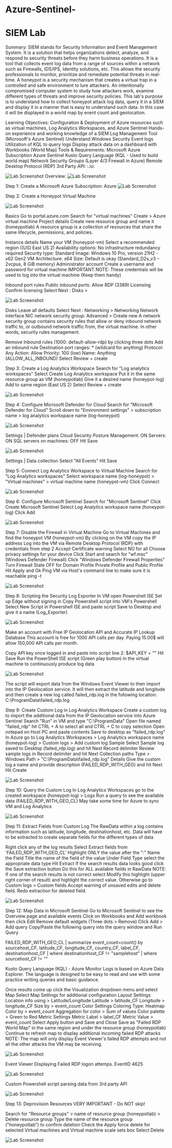 # Azure-Sentinel- 

<!DOCTYPE html>
<html lang="en">
<head>
    <meta charset="UTF-8">
    <meta name="viewport" content="width=device-width, initial-scale=1.0">
</head>
<body>
    <h1>SIEM Lab</h1>
    <p> Summary:
SIEM stands for Security Information and Event Management System. It is a solution that helps organizations detect, analyze, and respond to security threats before they harm business operations. It is a tool that collects event log data from a range of sources within a network such as Firewalls, IDS/IPS, Identity solutions, etc. This allows the security professionals to monitor, prioritize and remediate potential threats in real-time. A honeypot is a security mechanism that creates a virtual trap in a controlled and safe environment to lure attackers. An intentionally compromised computer system to study how attackers work, examine different types of threats and improve security policies. This lab's purpose is to understand how to collect honeypot attack log data, query it in a SIEM and display it in a manner that is easy to understand such data. In this case it will be displayed in a world map by event count and geolocation.

Learning Objectives:
Configuration & Deployment of Azure resources such as virtual machines, Log Analytics Workspaces, and Azure Sentinel
Hands-on experience and working knowledge of a SIEM Log Management Tool (Microsoft's Azure Sentinel)
Understand Windows Security Event logs
Utilization of KQL to query logs
Display attack data on a dashboard with Workbooks (World Map)
Tools & Requirements:
Microsoft Azure Subscription
Azure Sentinel
Kusto Query Language (KQL - Used to build world map)
Network Security Groups (Layer 4/3 Firewall in Azure)
Remote Desktop Protocol (RDP)
3rd Party API: :.io:</p>
    <img src="https://i.imgur.com/uH7VDcm.png" alt="Lab Screenshot" style="max-width: 100%; height: auto;">
    Overview:
     <img src="https://i.imgur.com/mwyNJTr.png" alt="Lab Screenshot" style="max-width: 100%; height: auto;">

Step 1: Create a Microsoft Azure Subscription: Azure
<img src="https://i.imgur.com/JXF2FPt.png" alt="Lab Screenshot" style="max-width: 100%; height: auto;">

Step 2: Create a Honeypot Virtual Machine


<img src="https://i.imgur.com/HxXD4wK.png" alt="Lab Screenshot" style="max-width: 100%; height: auto;">

Basics
Go to portal.azure.com
Search for "virtual machines"
Create > Azure virtual machine
Project details
Create new resource group and name it (honeypotlab)
A resource group is a collection of resources that share the same lifecycle, permissions, and policies.

Instance details
Name your VM (honeypot-vm)
Select a recommended region ((US) East US 2)
Availability options: No infrastructure redundancy required
Security type: Standard
Image: Windows 10 Pro, version 21H2 - x62 Gen2
VM Architecture: x64
Size: Default is okay (Standard_D2s_v3 – 2vcpus, 8 GiB memory)
Administrator account
Create a username and password for virtual machine
IMPORTANT NOTE: These credentials will be used to log into the virtual machine (Keep them handy)

Inbound port rules
Public inbound ports: Allow RDP (3389)
Licensing
Confirm licensing
Select Next : Disks >

<img src="https://i.imgur.com/DBy9n5m.png" alt="Lab Screenshot" style="max-width: 100%; height: auto;">

Disks
Leave all defaults
Select Next : Networking >
Networking
Network interface
NIC network security group: Advanced > Create new
A network security group contains security rules that allow or deny inbound network traffic to, or outbound network traffic from, the virtual machine. In other words, security rules management.

Remove Inbound rules (1000: default-allow-rdp) by clicking three dots
Add an inbound rule
Destination port ranges: * (wildcard for anything)
Protocol: Any
Action: Allow
Priority: 100 (low)
Name: Anything (ALLOW_ALL_INBOUND)
Select Review + create

Step 3: Create a Log Analytics Workspace
Search for "Log analytics workspaces"
Select Create Log Analytics workspace
Put it in the same resource group as VM (honeypotlab)
Give it a desired name (honeypot-log)
Add to same region (East US 2)
Select Review + create

<img src="https://i.imgur.com/JH12U0F.png" alt="Lab Screenshot" style="max-width: 100%; height: auto;">

Step 4: Configure Microsoft Defender for Cloud
Search for "Microsoft Defender for Cloud"
Scroll down to "Environment settings" > subscription name > log analytics workspace name (log-honeypot)

<img src="https://i.imgur.com/YneLnZ7.png" alt="Lab Screenshot" style="max-width: 100%; height: auto;">

Settings | Defender plans
Cloud Security Posture Management: ON
Servers: ON
SQL servers on machines: OFF
Hit Save

<img src="https://i.imgur.com/4aNHJj7.png" alt="Lab Screenshot" style="max-width: 100%; height: auto;">

Settings | Data collection
Select "All Events"
Hit Save

Step 5: Connect Log Analytics Workspace to Virtual Machine
Search for "Log Analytics workspaces"
Select workspace name (log-honeypot) > "Virtual machines" > virtual machine name (honeypot-vm)
Click Connect

<img src="https://i.imgur.com/0kJ8Msg.png" alt="Lab Screenshot" style="max-width: 100%; height: auto;">

Step 6: Configure Microsoft Sentinel
Search for "Microsoft Sentinel"
Click Create Microsoft Sentinel
Select Log Analytics workspace name (honeypot-log)
Click Add

<img src="https://i.imgur.com/KYEzB8T.png" alt="Lab Screenshot" style="max-width: 100%; height: auto;">

Step 7: Disable the Firewall in Virtual Machine
Go to Virtual Machines and find the honeypot VM (honeypot-vm)
By clicking on the VM copy the IP address
Log into the VM via Remote Desktop Protocol (RDP) with credentials from step 2
Accept Certificate warning
Select NO for all Choose privacy settings for your device
Click Start and search for "wf.msc" (Windows Defender Firewall)
Click "Windows Defender Firewall Properties"
Turn Firewall State OFF for Domain Profile Private Profile and Public Profile
Hit Apply and Ok
Ping VM via Host's command line to make sure it is reachable ping -t <VM IP>

<img src="https://i.imgur.com/DhESpQ5.png" alt="Lab Screenshot" style="max-width: 100%; height: auto;">

Step 8: Scripting the Security Log Exporter
In VM open Powershell ISE
Set up Edge without signing in
Copy Powershell script into VM's Powershell 
Select New Script in Powershell ISE and paste script
Save to Desktop and give it a name (Log_Exporter)


<img src="https://i.imgur.com/K6vzWAz.png" alt="Lab Screenshot" style="max-width: 100%; height: auto;">

Make an account with Free IP Geolocation API and Accurate IP Lookup Database
This account is free for 1000 API calls per day. Paying 15.00$ will allow 150,000 API calls per month.

Copy API key once logged in and paste into script line 2: $API_KEY = "<API key>"
Hit Save
Run the PowerShell ISE script (Green play button) in the virtual machine to continuously produce log data

<img src="https://i.imgur.com/LSQTeCy.png" alt="Lab Screenshot" style="max-width: 100%; height: auto;">

The script will export data from the Windows Event Viewer to then import into the IP Geolocation service. It will then extract the latitude and longitude and then create a new log called failed_rdp.log in the following location: C:\ProgramData\failed_rdp.log

Step 9: Create Custom Log in Log Analytics Workspace
Create a custom log to import the additional data from the IP Geolocation service into Azure Sentinel
Search "Run" in VM and type "C:\ProgramData"
Open file named "failed_rdp" hit CTRL + A to select all and CTRL + C to copy selection
Open notepad on Host PC and paste contents
Save to desktop as "failed_rdp.log"
In Azure go to Log Analytics Workspaces > Log Analytics workspace name (honeypot-log) > Custom logs > Add custom log
Sample
Select Sample log saved to Desktop (failed_rdp.log) and hit Next
Record delimiter
Review sample logs in Record delimiter and hit Next
Collection paths
Type > Windows
Path > "C:\ProgramData\failed_rdp.log"
Details
Give the custom log a name and provide description (FAILED_RDP_WITH_GEO) and hit Next
Hit Create

<img src="https://i.imgur.com/7ibnkFk.png" alt="Lab Screenshot" style="max-width: 100%; height: auto;">

Step 10: Query the Custom Log
In Log Analytics Workspaces go to the created workspace (honeypot-log) > Logs
Run a query to see the available data (FAILED_RDP_WITH_GEO_CL)
May take some time for Azure to sync VM and Log Analytics

<img src="https://i.imgur.com/EeBNLhx.png" alt="Lab Screenshot" style="max-width: 100%; height: auto;">

Step 11: Extract Fields from Custom Log
The RawData within a log contains information such as latitude, longitude, destinationhost, etc. Data will have to be extracted to create separate fields for the different types of data

Right click any of the log results
Select Extract fields from 'FAILED_RDP_WITH_GEO_CL'
Highlight ONLY the value after the ":"
Name the Field Title the name of the field of the value
Under Field Type select the appropriate data type
Hit Extract
If the search results data looks good click the Save extraction button
Do this for ALL available fields in RawData
NOTE: If one of the search results is not correct select Modify this highlight (upper right corner of result) and highlight the correct value. Otherwise go to Custom logs > Custom fields Accept warning of unsaved edits and delete field. Redo extraction for deleted field.

<img src="https://i.imgur.com/svMBZn9.png" alt="Lab Screenshot" style="max-width: 100%; height: auto;">

Step 12: Map Data in Microsoft Sentinel
Go to Microsoft Sentinel to see the Overview page and available events
Click on Workbooks and Add workbook then click Edit
Remove default widgets (Three dots > Remove)
Click Add > Add query
Copy/Paste the following query into the query window and Run Query

FAILED_RDP_WITH_GEO_CL | summarize event_count=count() by sourcehost_CF, latitude_CF, longitude_CF, country_CF, label_CF, destinationhost_CF
| where destinationhost_CF != "samplehost"
| where sourcehost_CF != ""

Kusto Query Language (KQL) - Azure Monitor Logs is based on Azure Data Explorer. The language is designed to be easy to read and use with some practice writing queries and basic guidance.

Once results come up click the Visualization dropdown menu and select Map
Select Map Settings for additional configuration
Layout Settings
Location info using > Latitude/Longitude
Latitude > latitude_CF
Longitude > longitude_CF
Size by > event_count
Color Settings
Coloring Type: Heatmap
Color by > event_count
Aggregation for color > Sum of values
Color palette > Green to Red
Metric Settings
Metric Label > label_CF
Metric Value > event_count
Select Apply button and Save and Close
Save as "Failed RDP World Map" in the same region and under the resource group (honeypotlab)
Continue to refresh map to display additional incoming failed RDP attacks
NOTE: The map will only display Event Viewer's failed RDP attempts and not all the other attacks the VM may be receiving.

<img src="https://i.imgur.com/jeBKbnL.png" alt="Lab Screenshot" style="max-width: 100%; height: auto;">

Event Viewer Displaying Failed RDP logon attemps. EventID 4625

 <img src="https://i.imgur.com/mAjySoX.png" alt="Lab Screenshot" style="max-width: 100%; height: auto;">

 Custom Powershell script parsing data from 3rd party API

 <img src="https://i.imgur.com/gEaNsKH.png" alt="Lab Screenshot" style="max-width: 100%; height: auto;">

 Step 13: Deprovision Resources
VERY IMPORTANT - Do NOT skip!

Search for "Resource groups" > name of resource group (honeypotlab) > Delete resource group
Type the name of the resource group ("honeypotlab") to confirm deletion
Check the Apply force delete for selected Virtual machines and Virtual machine scale sets box
Select Delete

  <img src="https://i.imgur.com/6ABE9Cy.png" alt="Lab Screenshot" style="max-width: 100%; height: auto;">
  







    
